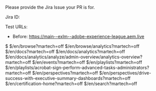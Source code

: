 Please provide the Jira Issue your PR is for.

<!-- Please also provide test paths following the template below. -->

Jira ID:

<!--
    NOTE: when you raise this PR, `$` will be automatically replaced with your brnach url to test agains.
    this is done via the github action located at `/.github/workflows/update-pr-description.yaml`

    Use the list below as a guide, keep the paths you need, remove ones you dont, or add your own.
    Just be sure to follow the pattern of prefixing your paths with `$`
-->

Test URLs:

- Before: https://main--exlm--adobe-experience-league.aem.live

$
$/en/browse?martech=off
$/en/browse/analytics?martech=off
$/en/docs?martech=off
$/en/docs/analytics?martech=off
$/en/docs/analytics/analyze/admin-overview/analytics-overview?martech=off
$/en/events?martech=off
$/en/playlists?martech=off
$/en/playlists/acrobat-sign-perform-advanced-tasks-administrators?martech=off
$/en/perspectives?martech=off
$/en/perspectives/drive-success-with-executive-summary-dashboards?martech=off
$/en/certification-home?martech=off
$/en/search?martech=off
